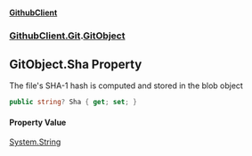 #### [GithubClient](index 'index')
### [GithubClient.Git](GithubClient.Git 'GithubClient.Git').[GitObject](GithubClient.Git.GitObject 'GithubClient.Git.GitObject')

## GitObject.Sha Property

The file's SHA-1 hash is computed and stored in the blob object

```csharp
public string? Sha { get; set; }
```

#### Property Value
[System.String](https://docs.microsoft.com/en-us/dotnet/api/System.String 'System.String')
